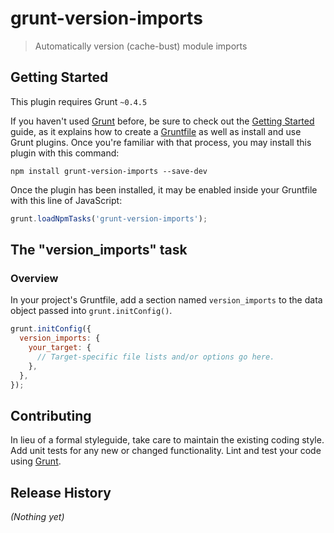 # grunt-version-imports

> Automatically version (cache-bust) module imports

## Getting Started
This plugin requires Grunt `~0.4.5`

If you haven't used [Grunt](http://gruntjs.com/) before, be sure to check out the [Getting Started](http://gruntjs.com/getting-started) guide, as it explains how to create a [Gruntfile](http://gruntjs.com/sample-gruntfile) as well as install and use Grunt plugins. Once you're familiar with that process, you may install this plugin with this command:

```shell
npm install grunt-version-imports --save-dev
```

Once the plugin has been installed, it may be enabled inside your Gruntfile with this line of JavaScript:

```js
grunt.loadNpmTasks('grunt-version-imports');
```

## The "version_imports" task

### Overview
In your project's Gruntfile, add a section named `version_imports` to the data object passed into `grunt.initConfig()`.

```js
grunt.initConfig({
  version_imports: {
    your_target: {
      // Target-specific file lists and/or options go here.
    },
  },
});
```

## Contributing
In lieu of a formal styleguide, take care to maintain the existing coding style. Add unit tests for any new or changed functionality. Lint and test your code using [Grunt](http://gruntjs.com/).

## Release History
_(Nothing yet)_
